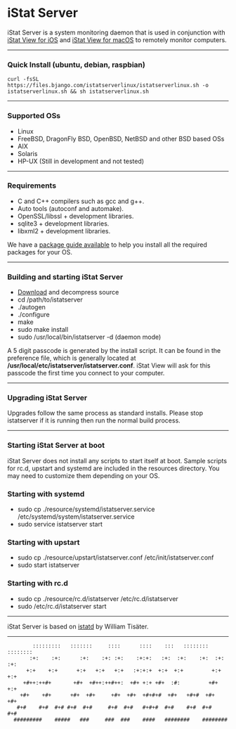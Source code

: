 # iStat Server

iStat Server is a system monitoring daemon that is used in conjunction with [iStat View for iOS](https://bjango.com/ios/istat/) and [iStat View for macOS](https://bjango.com/mac/istat/) to remotely monitor computers.

-----

### Quick Install (ubuntu, debian, raspbian)
```
curl -fsSL https://files.bjango.com/istatserverlinux/istatserverlinux.sh -o istatserverlinux.sh && sh istatserverlinux.sh
```

-----

### Supported OSs
- Linux
- FreeBSD, DragonFly BSD, OpenBSD, NetBSD and other BSD based OSs
- AIX
- Solaris
- HP-UX (Still in development and not tested)

-----

### Requirements
- C and C++ compilers such as gcc and g++.
- Auto tools (autoconf and automake).
- OpenSSL/libssl + development libraries.
- sqlite3 + development libraries.
- libxml2 + development libraries.

We have a [package guide available](https://github.com/bjango/istatserverlinux/wiki/Package-Guide) to help you install all the required packages for your OS.

-----

### Building and starting iStat Server
- [Download](https://download.bjango.com/istatserverlinux) and decompress source
- cd /path/to/istatserver
- ./autogen
- ./configure
- make
- sudo make install
- sudo /usr/local/bin/istatserver -d (daemon mode)


A 5 digit passcode is generated by the install script. It can be found in the preference file, which is generally located at **/usr/local/etc/istatserver/istatserver.conf**. iStat View will ask for this passcode the first time you connect to your computer.

-----

### Upgrading iStat Server
Upgrades follow the same process as standard installs. Please stop istatserver if it is running then run the normal build process.

-----

### Starting iStat Server at boot
iStat Server does not install any scripts to start itself at boot. Sample scripts for rc.d, upstart and systemd are included in the resources directory. You may need to customize them depending on your OS.

### Starting with systemd
- sudo cp ./resource/systemd/istatserver.service  /etc/systemd/system/istatserver.service
- sudo service istatserver start

### Starting with upstart
- sudo cp ./resource/upstart/istatserver.conf  /etc/init/istatserver.conf
- sudo start istatserver

### Starting with rc.d
- sudo cp ./resource/rc.d/istatserver  /etc/rc.d/istatserver
- sudo /etc/rc.d/istatserver start

-----

iStat Server is based on [istatd](https://github.com/tiwilliam/istatd) by William Tisäter.

-----

```
        :::::::::   :::::::     ::::      ::::    :::   ::::::::    ::::::::
       :+:    :+:      :+:    :+: :+:    :+:+:   :+:  :+:    :+:  :+:    :+:
      +:+    +:+      +:+   +:+   +:+   :+:+:+  +:+  +:+         +:+    +:+
     +#++:++#+       +#+  +#++:++#++:  +#+ +:+ +#+  :#:         +#+    +:+
    +#+    +#+      +#+  +#+     +#+  +#+  +#+#+#  +#+   +#+#  +#+    +#+
   #+#    #+#  #+# #+#  #+#     #+#  #+#   #+#+#  #+#    #+#  #+#    #+#
  #########    #####   ###     ###  ###    ####   ########    ########
```
